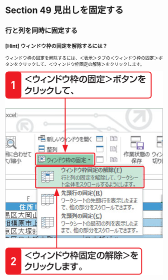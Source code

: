 # Section 49 見出しを固定する

## 行と列を同時に固定する

### [Hint] ウィンドウ枠の固定を解除するには？

ウィンドウ枠の固定を解除するには、＜表示＞タブの＜ウィンドウ枠の固定＞ボタンをクリックして、＜ウィンドウ枠固定の解除＞をクリックします。

![hint](004.png)
